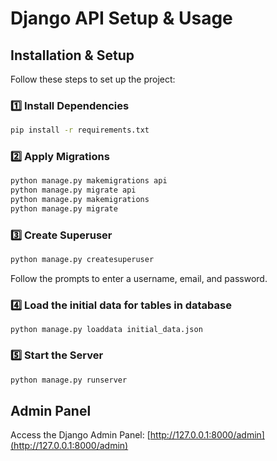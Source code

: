 # Django API Setup & Usage

## Installation & Setup

Follow these steps to set up the project:

### 1️⃣ Install Dependencies
```sh
pip install -r requirements.txt
```

### 2️⃣ Apply Migrations
```sh
python manage.py makemigrations api
python manage.py migrate api
python manage.py makemigrations
python manage.py migrate
```

### 3️⃣ Create Superuser
```sh
python manage.py createsuperuser
```
Follow the prompts to enter a username, email, and password.

### 4️⃣ Load the initial data for tables in database
```
python manage.py loaddata initial_data.json
```

### 5️⃣ Start the Server
```sh
python manage.py runserver
```

## Admin Panel
Access the Django Admin Panel:
[http://127.0.0.1:8000/admin](http://127.0.0.1:8000/admin)
